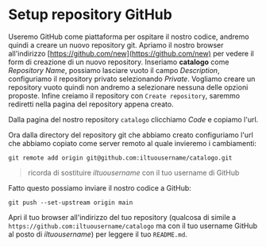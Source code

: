 # Setup repository GitHub

Useremo GitHub come piattaforma per ospitare il nostro codice, andremo quindi a creare un nuovo
repository git.
Apriamo il nostro browser all'indirizzo [https://github.com/new](https://github.com/new) per vedere il
form di creazione di un nuovo repository.
Inseriamo **catalogo** come *Repository Name*, possiamo lasciare vuoto il campo *Description*,
configuriamo il repository privato selezionando *Private*.
Vogliamo creare un repository vuoto quindi non andremo a selezionare nessuna delle opzioni proposte.
Infine creiamo il repository con `Create repository`, saremmo rediretti nella pagina del repository
appena creato.

Dalla pagina del nostro repository `catalogo` clicchiamo *Code* e copiamo l'url.

Ora dalla directory del repository git che abbiamo creato configuriamo l'url che abbiamo copiato come
server remoto al quale invieremo i cambiamenti:

```shell
git remote add origin git@github.com:iltuousername/catalogo.git
```

> ricorda di sostituire *iltuousername* con il tuo username di GitHub

Fatto questo possiamo inviare il nostro codice a GitHub:

```shell
git push --set-upstream origin main
```

Apri il tuo browser all'indirizzo del tuo repository (qualcosa di simile a
`https://github.com:iltuousername/catalogo`  ma con il tuo username GitHub al posto di *iltuousername*)
per leggere il tuo `README.md`.
